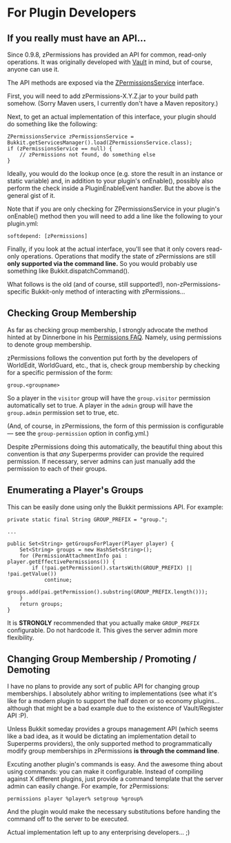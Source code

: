 # For Plugin Developers #

## If you really must have an API... ##

Since 0.9.8, zPermissions has provided an API for common, read-only operations. It was originally developed with [Vault](http://dev.bukkit.org/server-mods/vault/) in mind, but of course, anyone can use it.

The API methods are exposed via the [ZPermissionsService](https://github.com/ZerothAngel/zPermissions/blob/master/src/main/java/org/tyrannyofheaven/bukkit/zPermissions/ZPermissionsService.java) interface.

First, you will need to add zPermissions-X.Y.Z.jar to your build path somehow. (Sorry Maven users, I currently don't have a Maven repository.)

Next, to get an actual implementation of this interface, your plugin should do something like the following:

    ZPermissionsService zPermissionsService = Bukkit.getServicesManager().load(ZPermissionsService.class);
	if (zPermissionsService == null) {
	    // zPermissions not found, do something else
	}

Ideally, you would do the lookup once (e.g. store the result in an instance or static variable) and, in addition to your plugin's onEnable(), possibly also perform the check inside a PluginEnableEvent handler. But the above is the general gist of it.

Note that if you are only checking for ZPermissionsService in your plugin's onEnable() method then you will need to add a line like the following to your plugin.yml:

    softdepend: [zPermissions]

Finally, if you look at the actual interface, you'll see that it only covers read-only operations. Operations that modify the state of zPermissions are still **only supported via the command line.** So you would probably use something like Bukkit.dispatchCommand().

What follows is the old (and of course, still supported!), non-zPermissions-specific Bukkit-only method of interacting with zPermissions...

## Checking Group Membership ##

As far as checking group membership, I strongly advocate the method hinted at by Dinnerbone in his [Permissions FAQ](http://forums.bukkit.org/threads/permissions-faq.25080/). Namely, using permissions to denote group membership.

zPermissions follows the convention put forth by the developers of WorldEdit, WorldGuard, etc., that is, check group membership by checking for a specific permission of the form:

    group.<groupname>

So a player in the `visitor` group will have the `group.visitor` permission automatically set to true. A player in the `admin` group will have the `group.admin` permission set to true, etc.

(And, of course, in zPermissions, the form of this permission is configurable &mdash; see the `group-permission` option in config.yml.)

Despite zPermissions doing this automatically, the beautiful thing about this convention is that *any* Superperms provider can provide the required permission. If necessary, server admins can just manually add the permission to each of their groups.

## Enumerating a Player's Groups ##

This can be easily done using only the Bukkit permissions API. For example:

    private static final String GROUP_PREFIX = "group.";

    ...

    public Set<String> getGroupsForPlayer(Player player) {
	    Set<String> groups = new HashSet<String>();
        for (PermissionAttachmentInfo pai : player.getEffectivePermissions()) {
            if (!pai.getPermission().startsWith(GROUP_PREFIX) || !pai.getValue())
                continue;
            groups.add(pai.getPermission().substring(GROUP_PREFIX.length()));
        }
        return groups;
	}

It is **STRONGLY** recommended that you actually make `GROUP_PREFIX` configurable. Do not hardcode it. This gives the server admin more flexibility.

## Changing Group Membership / Promoting / Demoting ##

I have no plans to provide any sort of public API for changing group memberships. I absolutely abhor writing to implementations (see what it's like for a modern plugin to support the half dozen or so economy plugins... although that might be a bad example due to the existence of Vault/Register API :P).

Unless Bukkit someday provides a groups management API (which seems like a bad idea, as it would be dictating an implementation detail to Superperms providers), the only supported method to programmatically modify group memberships in zPermissions **is through the command line**.

Excuting another plugin's commands is easy. And the awesome thing about using commands: you can make it configurable. Instead of compiling against X different plugins, just provide a command template that the server admin can easily change. For example, for zPermissions:

    permissions player %player% setgroup %group%

And the plugin would make the necessary substitutions before handing the command off to the server to be executed.

Actual implementation left up to any enterprising developers... ;)
